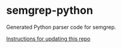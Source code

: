 # semgrep-python

Generated Python parser code for semgrep.

[Instructions for updating this repo](https://github.com/returntocorp/ocaml-tree-sitter/blob/master/doc/release.md)
